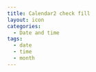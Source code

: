 ```yaml
---
title: Calendar2 check fill
layout: icon
categories:
  - Date and time
tags:
  - date
  - time
  - month
---
```

